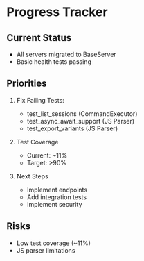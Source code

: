 # Progress Tracker

## Current Status
- All servers migrated to BaseServer
- Basic health tests passing

## Priorities
1. Fix Failing Tests:
   - test_list_sessions (CommandExecutor)
   - test_async_await_support (JS Parser)
   - test_export_variants (JS Parser)

2. Test Coverage
   - Current: ~11%
   - Target: >90%

3. Next Steps
   - Implement endpoints
   - Add integration tests
   - Implement security

## Risks
- Low test coverage (~11%)
- JS parser limitations